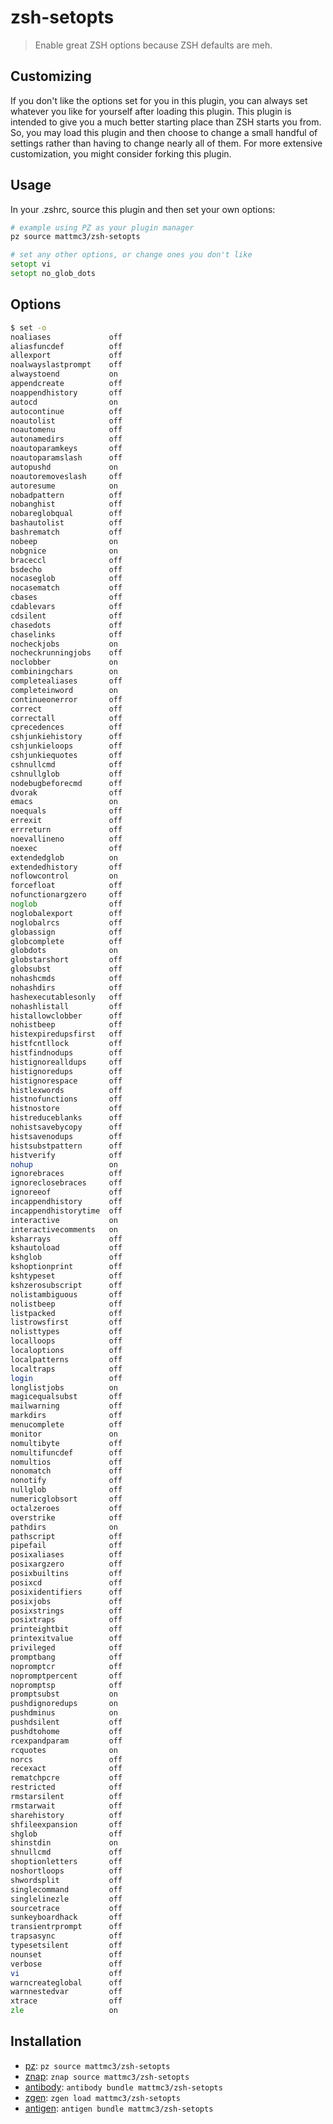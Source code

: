 # zsh-setopts

> Enable great ZSH options because ZSH defaults are meh.

## Customizing

If you don't like the options set for you in this plugin, you can always set whatever you like for yourself after loading this plugin.
This plugin is intended to give you a much better starting place than ZSH starts you from.
So, you may load this plugin and then choose to change a small handful of settings rather than having to change nearly all of them.
For more extensive customization, you might consider forking this plugin.

## Usage

In your .zshrc, source this plugin and then set your own options:

```zsh
# example using PZ as your plugin manager
pz source mattmc3/zsh-setopts

# set any other options, or change ones you don't like
setopt vi
setopt no_glob_dots
```

## Options

```zsh
$ set -o
noaliases             off
aliasfuncdef          off
allexport             off
noalwayslastprompt    off
alwaystoend           on
appendcreate          off
noappendhistory       off
autocd                on
autocontinue          off
noautolist            off
noautomenu            off
autonamedirs          off
noautoparamkeys       off
noautoparamslash      off
autopushd             on
noautoremoveslash     off
autoresume            on
nobadpattern          off
nobanghist            off
nobareglobqual        off
bashautolist          off
bashrematch           off
nobeep                on
nobgnice              on
braceccl              off
bsdecho               off
nocaseglob            off
nocasematch           off
cbases                off
cdablevars            off
cdsilent              off
chasedots             off
chaselinks            off
nocheckjobs           on
nocheckrunningjobs    off
noclobber             on
combiningchars        on
completealiases       off
completeinword        on
continueonerror       off
correct               off
correctall            off
cprecedences          off
cshjunkiehistory      off
cshjunkieloops        off
cshjunkiequotes       off
cshnullcmd            off
cshnullglob           off
nodebugbeforecmd      off
dvorak                off
emacs                 on
noequals              off
errexit               off
errreturn             off
noevallineno          off
noexec                off
extendedglob          on
extendedhistory       off
noflowcontrol         on
forcefloat            off
nofunctionargzero     off
noglob                off
noglobalexport        off
noglobalrcs           off
globassign            off
globcomplete          off
globdots              on
globstarshort         off
globsubst             off
nohashcmds            off
nohashdirs            off
hashexecutablesonly   off
nohashlistall         off
histallowclobber      off
nohistbeep            off
histexpiredupsfirst   off
histfcntllock         off
histfindnodups        off
histignorealldups     off
histignoredups        off
histignorespace       off
histlexwords          off
histnofunctions       off
histnostore           off
histreduceblanks      off
nohistsavebycopy      off
histsavenodups        off
histsubstpattern      off
histverify            off
nohup                 on
ignorebraces          off
ignoreclosebraces     off
ignoreeof             off
incappendhistory      off
incappendhistorytime  off
interactive           on
interactivecomments   on
ksharrays             off
kshautoload           off
kshglob               off
kshoptionprint        off
kshtypeset            off
kshzerosubscript      off
nolistambiguous       off
nolistbeep            off
listpacked            off
listrowsfirst         off
nolisttypes           off
localloops            off
localoptions          off
localpatterns         off
localtraps            off
login                 off
longlistjobs          on
magicequalsubst       off
mailwarning           off
markdirs              off
menucomplete          off
monitor               on
nomultibyte           off
nomultifuncdef        off
nomultios             off
nonomatch             off
nonotify              off
nullglob              off
numericglobsort       off
octalzeroes           off
overstrike            off
pathdirs              on
pathscript            off
pipefail              off
posixaliases          off
posixargzero          off
posixbuiltins         off
posixcd               off
posixidentifiers      off
posixjobs             off
posixstrings          off
posixtraps            off
printeightbit         off
printexitvalue        off
privileged            off
promptbang            off
nopromptcr            off
nopromptpercent       off
nopromptsp            off
promptsubst           on
pushdignoredups       on
pushdminus            on
pushdsilent           off
pushdtohome           off
rcexpandparam         off
rcquotes              on
norcs                 off
recexact              off
rematchpcre           off
restricted            off
rmstarsilent          off
rmstarwait            off
sharehistory          off
shfileexpansion       off
shglob                off
shinstdin             on
shnullcmd             off
shoptionletters       off
noshortloops          off
shwordsplit           off
singlecommand         off
singlelinezle         off
sourcetrace           off
sunkeyboardhack       off
transientrprompt      off
trapsasync            off
typesetsilent         off
nounset               off
verbose               off
vi                    off
warncreateglobal      off
warnnestedvar         off
xtrace                off
zle                   on
```

## Installation

- [pz]: `pz source mattmc3/zsh-setopts`
- [znap]: `znap source mattmc3/zsh-setopts`
- [antibody]: `antibody bundle mattmc3/zsh-setopts`
- [zgen]: `zgen load mattmc3/zsh-setopts`
- [antigen]: `antigen bundle mattmc3/zsh-setopts`

[antigen]: https://github.com/zsh-users/antigen
[antibody]: https://getantibody.github.io
[pz]: https://github.com/mattmc3/pz
[znap]: https://github.com/marlonrichert/zsh-snap
[zgen]: https://github.com/tarjoilija/zgen
